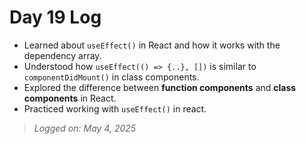 # Day 19 Log

- Learned about `useEffect()` in React and how it works with the dependency array.
- Understood how `useEffect(() => {..}, [])` is similar to `componentDidMount()` in class components.
- Explored the difference between **function components** and **class components** in React.
- Practiced working with `useEffect()` in react.

> *Logged on: May 4, 2025*